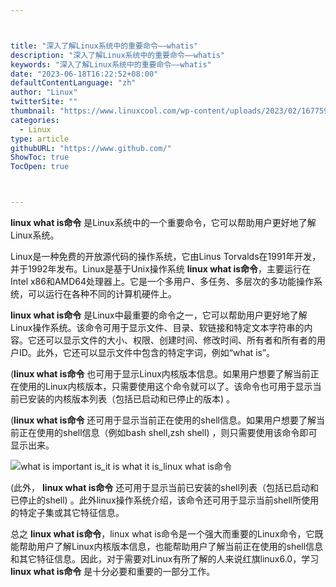 ```yaml
---



title: "深入了解Linux系统中的重要命令——whatis"
description: "深入了解Linux系统中的重要命令——whatis"
keywords: "深入了解Linux系统中的重要命令——whatis"
date: "2023-06-18T16:22:52+08:00"
defaultContentLanguage: "zh"
author: "Linux"
twitterSite: ""
thumbnail: "https://www.linuxcool.com/wp-content/uploads/2023/02/1677593077676_1.png"
categories:
  - Linux
type: article
githubURL: "https://www.github.com/"
ShowToc: true
TocOpen: true



---
```


**linux what is命令** 是Linux系统中的一个重要命令，它可以帮助用户更好地了解Linux系统。

Linux是一种免费的开放源代码的操作系统，它由Linus Torvalds在1991年开发，并于1992年发布。Linux是基于Unix操作系统 **linux what is命令**，主要运行在Intel x86和AMD64处理器上。它是一个多用户、多任务、多层次的多功能操作系统，可以运行在各种不同的计算机硬件上。

**linux what is命令** 是Linux中最重要的命令之一，它可以帮助用户更好地了解Linux操作系统。该命令可用于显示文件、目录、软链接和特定文本字符串的内容。它还可以显示文件的大小、权限、创建时间、修改时间、所有者和所有者的用户ID。此外，它还可以显示文件中包含的特定字词，例如“what is”。

(**linux what is命令** 也可用于显示Linux内核版本信息。如果用户想要了解当前正在使用的Linux内核版本，只需要使用这个命令就可以了。该命令也可用于显示当前已安装的内核版本列表（包括已启动和已停止的版本) 。

(**linux what is命令** 还可用于显示当前正在使用的shell信息。如果用户想要了解当前正在使用的shell信息（例如bash shell,zsh shell) ，则只需要使用该命令即可显示出来。

![what is important is_it is what it is_linux what is命令](https://www.linuxcool.com/wp-content/uploads/2023/02/1677593077676_1.png)

(此外， **linux what is命令** 还可用于显示当前已安装的shell列表（包括已启动和已停止的shell) 。此外linux操作系统介绍，该命令还可用于显示当前shell所使用的特定子集或其它特征信息。

总之 **linux what is命令**，linux what is命令是一个强大而重要的Linux命令，它既能帮助用户了解Linux内核版本信息，也能帮助用户了解当前正在使用的shell信息和其它特征信息。因此，对于需要对Linux有所了解的人来说红旗linux6.0，学习 **linux what is命令** 是十分必要和重要的一部分工作。